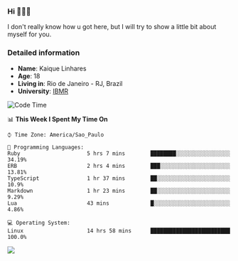 ### Hi 🙋🏽‍♂️

I don't really know how u got here, but I will try to show a little bit about myself for you.

### Detailed information

* **Name**: Kaique Linhares
* **Age**: 18
* **Living in**: Rio  de Janeiro - RJ, Brazil
* **University**: [IBMR](https://www.ibmr.br/)

<!--START_SECTION:waka-->
![Code Time](http://img.shields.io/badge/Code%20Time-312%20hrs-blue)

📊 **This Week I Spent My Time On** 

```text
⌚︎ Time Zone: America/Sao_Paulo

💬 Programming Languages: 
Ruby                     5 hrs 7 mins        ████████░░░░░░░░░░░░░░░░░   34.19% 
ERB                      2 hrs 4 mins        ███░░░░░░░░░░░░░░░░░░░░░░   13.81% 
TypeScript               1 hr 37 mins        ██░░░░░░░░░░░░░░░░░░░░░░░   10.9% 
Markdown                 1 hr 23 mins        ██░░░░░░░░░░░░░░░░░░░░░░░   9.29% 
Lua                      43 mins             █░░░░░░░░░░░░░░░░░░░░░░░░   4.86%

💻 Operating System: 
Linux                    14 hrs 58 mins      █████████████████████████   100.0%

```


<!--END_SECTION:waka-->

<a href="https://www.linkedin.com/in/kaique-linhares-25a840208/"  target="_blank"><img src="https://img.shields.io/badge/-LinkedIn-%230077B5?style=for-the-badge&logo=linkedin&logoColor=white" target="_blank"></a>
